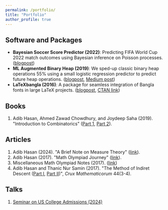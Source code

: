 ```yaml
---
permalink: /portfolio/
title: "Portfolio"
author_profile: true
---
```


## Software and Packages
* **Bayesian Soccer Score Predictor (2022)**: Predicting FIFA World Cup 2022 match outcomes using Bayesian inference on Poisson processes. ([blogpost](/blog/bayesian-soccer-score/))
* **ML Augmented Binary Heap (2019)**: We sped-up classic binary heap operations 55% using a small logistic regression predictor to predict future heap operations. ([blogpost](/blog/ml-augmented-heap/), [Medium post](https://medium.com/@thankful_rose_ferret_864/how-we-sped-up-the-binary-heap-with-machine-learning-e10b3204e4e6))
* **LaTeXbangla (2016)**: A package for seamless integration of Bangla fonts in large LaTeX projects. ([blogpost](/blog/latexbangla/), [CTAN link](https://ctan.org/pkg/latexbangla?lang=en))

## Books
1. Adib Hasan, Ahmed Zawad Chowdhury, and Joydeep Saha (2019). "Introduction to Combinatorics" ([Part 1](https://www.rokomari.com/book/180324/combinatorics-hatekhori-1st-part), [Part 2](https://www.rokomari.com/book/180324/combinatorics-hatekhori-2nd-part)).

## Articles
1. Adib Hasan (2024). "A Brief Note on Measure Theory" ([link](/files/measure_theory.pdf)).
2. Adib Hasan (2017). "Math Olympiad Journey" ([link](/files/adib_olympiad_prep.pdf)).
3. Miscellaneous Math Olympiad Notes (2017). ([link](https://drive.google.com/drive/u/0/folders/0B8NfhxOmm_tpbW1zOENuWElCTWM?resourcekey=0-kBAQEb3zwQKxsanI3DT3Ug))
4. Adib Hasan and Thanic Nur Samin (2017). "The Method of Indiret Descent ([Part I](https://cms.math.ca/wp-content/uploads/crux-pdfs/CRUXv44n3.pdf), [Part II](https://cms.math.ca/wp-content/uploads/crux-pdfs/CRUXv44n4.pdf))", *Crux Mathematicorum* 44(3-4).

## Talks
1. [Seminar on US College Admissions (2024)](/us-seminar-2024)

